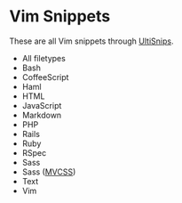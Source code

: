 # Vim Snippets

These are all Vim snippets through [UltiSnips](https://github.com/SirVer/ultisnips).

- All filetypes
- Bash
- CoffeeScript
- Haml
- HTML
- JavaScript
- Markdown
- PHP
- Rails
- Ruby
- RSpec
- Sass
- Sass ([MVCSS](http://mvcss.io))
- Text
- Vim
